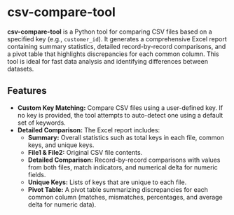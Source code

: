# csv-compare-tool

**csv-compare-tool** is a Python tool for comparing CSV files based on a specified key (e.g., `customer_id`). It generates a comprehensive Excel report containing summary statistics, detailed record-by-record comparisons, and a pivot table that highlights discrepancies for each common column. This tool is ideal for fast data analysis and identifying differences between datasets.

## Features

- **Custom Key Matching:** Compare CSV files using a user-defined key. If no key is provided, the tool attempts to auto-detect one using a default set of keywords.
- **Detailed Comparison:** The Excel report includes:
  - **Summary:** Overall statistics such as total keys in each file, common keys, and unique keys.
  - **File1 & File2:** Original CSV file contents.
  - **Detailed Comparison:** Record-by-record comparisons with values from both files, match indicators, and numerical delta for numeric fields.
  - **Unique Keys:** Lists of keys that are unique to each file.
  - **Pivot Table:** A pivot table summarizing discrepancies for each common column (matches, mismatches, percentages, and average delta for numeric data).
